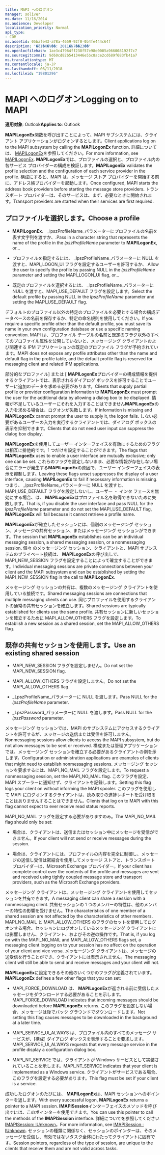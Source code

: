 ```yaml
---
title: MAPI へのログオン
manager: soliver
ms.date: 11/16/2014
ms.audience: Developer
localization_priority: Normal
api_type:
- COM
ms.assetid: 05bafe43-a78a-4659-92f0-0b4fe444c64f
description: '�ŏI�X�V��: 2011�N7��23��'
ms.openlocfilehash: 1ae3c47964ff238f57e98e0005a966008192f7c7
ms.sourcegitcommit: 9d60cd82b5413446e5bc8ace2cd689f683fb41a7
ms.translationtype: MT
ms.contentlocale: ja-JP
ms.lasthandoff: 06/11/2018
ms.locfileid: "19801296"
---
```

# <a name="logging-on-to-mapi"></a><span data-ttu-id="c49ac-103">MAPI へのログオン</span><span class="sxs-lookup"><span data-stu-id="c49ac-103">Logging on to MAPI</span></span>
 
<span data-ttu-id="c49ac-104">**適用対象**: Outlook</span><span class="sxs-lookup"><span data-stu-id="c49ac-104">**Applies to**: Outlook</span></span> 
  
<span data-ttu-id="c49ac-105">**MAPILogonEx**関数を呼び出すことによって、MAPI サブシステムには、クライアント アプリケーションがログオンするとします。</span><span class="sxs-lookup"><span data-stu-id="c49ac-105">Client applications log on to the MAPI subsystem by calling the **MAPILogonEx** function.</span></span> <span data-ttu-id="c49ac-106">詳細については、 [MAPILogonEx](mapilogonex.md)を参照してください。</span><span class="sxs-lookup"><span data-stu-id="c49ac-106">For more information, see [MAPILogonEx](mapilogonex.md).</span></span> <span data-ttu-id="c49ac-107">**MAPILogonEx**では、プロファイルの選択と、プロファイル内の各サービス プロバイダーの構成を検証します。</span><span class="sxs-lookup"><span data-stu-id="c49ac-107">**MAPILogonEx** validates the profile selection and the configuration of each service provider in the profile.</span></span> <span data-ttu-id="c49ac-108">構成にすると、MAPI は、メッセージ ストア プロバイダーを開始する前に、アドレス帳プロバイダーを起動します。</span><span class="sxs-lookup"><span data-stu-id="c49ac-108">Once configured, MAPI starts the address book providers before starting the message store providers.</span></span> <span data-ttu-id="c49ac-109">トランスポート プロバイダーは、そのサービスは、まず、必要なときに開始されます。</span><span class="sxs-lookup"><span data-stu-id="c49ac-109">Transport providers are started when their services are first required.</span></span> 
  
## <a name="choose-a-profile"></a><span data-ttu-id="c49ac-110">プロファイルを選択します。</span><span class="sxs-lookup"><span data-stu-id="c49ac-110">Choose a profile</span></span>
  
- <span data-ttu-id="c49ac-111">**MAPILogonEx**、 _lpszProfileName_パラメーターにプロファイルの名前を表す文字列を渡すか、.</span><span class="sxs-lookup"><span data-stu-id="c49ac-111">Pass in a character string that represents the name of the profile in the  _lpszProfileName_ parameter to **MAPILogonEx**, or...</span></span>
    
- <span data-ttu-id="c49ac-112">プロファイルを指定するには、 _lpszProfileName_パラメーターに NULL を渡すと、MAPI_LOGON_UI フラグを設定するユーザーを許可するか、.</span><span class="sxs-lookup"><span data-stu-id="c49ac-112">Allow the user to specify the profile by passing NULL in the  _lpszProfileName_ parameter and setting the MAPI_LOGON_UI flag, or...</span></span> 

- <span data-ttu-id="c49ac-113">既定のプロファイルを選択するには、 _lpszProfileName_パラメーターに NULL を渡すと、MAPI_USE_DEFAULT フラグを設定します。</span><span class="sxs-lookup"><span data-stu-id="c49ac-113">Select the default profile by passing NULL in the  _lpszProfileName_ parameter and setting the MAPI_USE_DEFAULT flag.</span></span> 
    
<span data-ttu-id="c49ac-114">デフォルトのプロファイル以外の特定のプロファイルを必要とする場合の構成データベースの名前を保存するか、特定の命名規則を使用してください。</span><span class="sxs-lookup"><span data-stu-id="c49ac-114">If you require a specific profile other than the default profile, you must save its name in your own configuration database or use a specific naming convention.</span></span> <span data-ttu-id="c49ac-115">MAPI は、プロファイル テーブルの名前と既定のフラグ以外のすべてのプロファイル属性を公開していないと、メッセージング クライアントおよび関連する IPM アプリケーションの既定のプロファイル フラグが予約されています。</span><span class="sxs-lookup"><span data-stu-id="c49ac-115">MAPI does not expose any profile attributes other than the name and default flag in the profile table, and the default profile flag is reserved for messaging client and related IPM applications.</span></span>
  
<span data-ttu-id="c49ac-116">部分的なプロファイル] または [ **MAPILogonEx**プロバイダーの構成情報を提供するクライアントでは、表示されるダイアログ ボックスを許可することでユーザーに追加のデータを求める必要があります。</span><span class="sxs-lookup"><span data-stu-id="c49ac-116">Clients that supply partial profile or provider configuration information to **MAPILogonEx** must prompt the user for the additional data by allowing a dialog box to be displayed.</span></span> <span data-ttu-id="c49ac-117">情報が不足しているユーザーにそれを入力することはできません**MAPILogonEx**の入力を求める場合は、ログオンが失敗します。</span><span class="sxs-lookup"><span data-stu-id="c49ac-117">If information is missing and **MAPILogonEx** cannot prompt the user to supply it, the logon fails.</span></span> <span data-ttu-id="c49ac-118">しない必要があるユーザーの入力を実行するクライアントでは、ダイアログ ボックスの表示を抑制できます。</span><span class="sxs-lookup"><span data-stu-id="c49ac-118">Clients that do not need user input can suppress the dialog box display.</span></span> 
  
<span data-ttu-id="c49ac-119">**MAPILogonEx**を使用してユーザー インターフェイスを有効にするためのフラグは相互に排他的です。1 つだけを設定することができます。</span><span class="sxs-lookup"><span data-stu-id="c49ac-119">The flags that **MAPILogonEx** uses to enable a user interface are mutually exclusive; only one can be set.</span></span> <span data-ttu-id="c49ac-120">これらのフラグを設定しないまま、必要な情報が存在しない場合にエラーが発生する**MAPILogonEx**の原因で、ユーザー インターフェイスの表示を抑制します。</span><span class="sxs-lookup"><span data-stu-id="c49ac-120">Leaving these flags unset suppresses the display of a user interface, causing **MAPILogonEx** to fail if necessary information is missing.</span></span> <span data-ttu-id="c49ac-121">つまり、 _lpszProfileName_パラメーターに NULL を渡すと、MAPI_USE_DEFAULT フラグを設定しないし、ユーザー ・ インタ フェースを無効にする場合、は、 **MAPILogonEx**はプロファイル名を取得できないために失敗します。</span><span class="sxs-lookup"><span data-stu-id="c49ac-121">That is, if you disable the user interface and pass NULL for the  _lpszProfileName_ parameter and do not set the MAPI_USE_DEFAULT flag, **MAPILogonEx** will fail because it cannot retrieve a profile name.</span></span> 
  
<span data-ttu-id="c49ac-122">**MAPILogonEx**が確立したセッションには、個別のメッセージング セッション、メッセージの共有セッション、またはメッセージング セッションができます。</span><span class="sxs-lookup"><span data-stu-id="c49ac-122">The session that **MAPILogonEx** establishes can be an individual messaging session, a shared messaging session, or a nonmessaging session.</span></span> <span data-ttu-id="c49ac-123">個々 のメッセージング セッション、クライアントと、MAPI サブシステムのプライベート接続は、 **MAPILogonEx**の呼び出しで、MAPI_NEW_SESSION フラグを設定することによって確立することができます。</span><span class="sxs-lookup"><span data-stu-id="c49ac-123">Individual messaging sessions are private connections between your client and the MAPI subsystem and can be established by setting the MAPI_NEW_SESSION flag in the call to **MAPILogonEx**.</span></span>
  
<span data-ttu-id="c49ac-124">メッセージング セッションの共有は、複数のメッセージング クライアントを使用している接続です。</span><span class="sxs-lookup"><span data-stu-id="c49ac-124">Shared messaging sessions are connections that multiple messaging clients can use.</span></span> <span data-ttu-id="c49ac-125">同じプロファイルを使用するクライアントの通常の共有セッションを確立します。</span><span class="sxs-lookup"><span data-stu-id="c49ac-125">Shared sessions are typically established for clients use the same profile.</span></span> <span data-ttu-id="c49ac-126">共有セッションに新しいセッションを確立するために MAPI_ALLOW_OTHERS フラグを設定します。</span><span class="sxs-lookup"><span data-stu-id="c49ac-126">To establish a new session as a shared session, set the MAPI_ALLOW_OTHERS flag.</span></span> 
  
## <a name="use-an-existing-shared-session"></a><span data-ttu-id="c49ac-127">既存の共有セッションを使用します。</span><span class="sxs-lookup"><span data-stu-id="c49ac-127">Use an existing shared session</span></span>
  
- <span data-ttu-id="c49ac-128">MAPI_NEW_SESSION フラグを設定しません。</span><span class="sxs-lookup"><span data-stu-id="c49ac-128">Do not set the MAPI_NEW_SESSION flag.</span></span>
    
- <span data-ttu-id="c49ac-129">MAPI_ALLOW_OTHERS フラグを設定しません。</span><span class="sxs-lookup"><span data-stu-id="c49ac-129">Do not set the MAPI_ALLOW_OTHERS flag.</span></span>
    
- <span data-ttu-id="c49ac-130">_LpszProfileName_パラメーターに NULL を渡します。</span><span class="sxs-lookup"><span data-stu-id="c49ac-130">Pass NULL for the  _lpszProfileName_ parameter.</span></span> 
    
- <span data-ttu-id="c49ac-131">_LpszPassword_パラメーターに NULL を渡します。</span><span class="sxs-lookup"><span data-stu-id="c49ac-131">Pass NULL for the  _lpszPassword_ parameter.</span></span> 
    
<span data-ttu-id="c49ac-132">メッセージング セッションでは、MAPI のサブシステムにアクセスするクライアントを許可するが、メッセージの送信または受信を許可しません。</span><span class="sxs-lookup"><span data-stu-id="c49ac-132">Nonmessaging sessions allow clients to access the MAPI subsystem, but do not allow messages to be sent or received.</span></span> <span data-ttu-id="c49ac-133">構成または管理アプリケーションでは、メッセージング セッションを確立する必要があるクライアントの例を示します。</span><span class="sxs-lookup"><span data-stu-id="c49ac-133">Configuration or administration applications are examples of clients that might need to establish nonmessaging sessions.</span></span> <span data-ttu-id="c49ac-134">メッセージング セッションを要求するには、MAPI_NO_MAIL フラグを設定します。</span><span class="sxs-lookup"><span data-stu-id="c49ac-134">To request a nonmessaging session, set the MAPI_NO_MAIL flag.</span></span> <span data-ttu-id="c49ac-135">このフラグを設定、MAPI スプーラーに通知せず、クライアントを記録します。</span><span class="sxs-lookup"><span data-stu-id="c49ac-135">Setting this flag logs your client on without informing the MAPI spooler.</span></span> <span data-ttu-id="c49ac-136">このフラグを使用して MAPI にログオンするクライアントは、読み取りの進捗レポートを受け取ることはありませんすることはできません。</span><span class="sxs-lookup"><span data-stu-id="c49ac-136">Clients that log on to MAPI with this flag cannot expect to ever receive read status reports.</span></span>
  
<span data-ttu-id="c49ac-137">MAPI_NO_MAIL フラグを設定する必要がありますのみ。</span><span class="sxs-lookup"><span data-stu-id="c49ac-137">The MAPI_NO_MAIL flag should only be set:</span></span>
  
- <span data-ttu-id="c49ac-138">場合は、クライアントは、送信またはセッション中にメッセージを受信ができません。</span><span class="sxs-lookup"><span data-stu-id="c49ac-138">If your client will not send or receive messages during the session.</span></span>
    
- <span data-ttu-id="c49ac-139">場合は、クライアントには、プロファイルの内容を完全に制御し、メッセージの送信し受信は密結合を使用してメッセージ ストアと、トランスポート プロバイダーは、Microsoft Exchange プロバイダー。</span><span class="sxs-lookup"><span data-stu-id="c49ac-139">If your client has complete control over the contents of the profile and messages are sent and received using tightly coupled message store and transport providers, such as the Microsoft Exchange providers.</span></span>
    
<span data-ttu-id="c49ac-140">メッセージング クライアントは、メッセージング クライアントを使用してセッションを共有できます。</span><span class="sxs-lookup"><span data-stu-id="c49ac-140">A messaging client can share a session with a nonmessaging client.</span></span> <span data-ttu-id="c49ac-141">共有セッションの 1 つのメンバーの特性は、他のメンバーの特性の影響を受けません。</span><span class="sxs-lookup"><span data-stu-id="c49ac-141">The characteristics of one member of a shared session are not affected by the characteristics of other members.</span></span> <span data-ttu-id="c49ac-142">MAPI_NO_MAIL と MAPI_ALLOW_OTHERS のフラグのセットを使用してログオンする場合、セッションにログオンしているメッセージング クライアントには影響しません、クライアント、およびその逆の操作です。</span><span class="sxs-lookup"><span data-stu-id="c49ac-142">That is, if you log on with the MAPI_NO_MAIL and MAPI_ALLOW_OTHERS flags set, a messaging client logging on to your session has no affect on the operation of your client and vice versa.</span></span> <span data-ttu-id="c49ac-143">メッセージング クライアントは、メッセージの送受信を行うことができ、クライアントには表示されません。</span><span class="sxs-lookup"><span data-stu-id="c49ac-143">The messaging client will still be able to send and receive messages and your client will not.</span></span>
  
<span data-ttu-id="c49ac-144">**MAPILogonEx**に設定できるその他のいくつかのフラグが定義されています。</span><span class="sxs-lookup"><span data-stu-id="c49ac-144">**MAPILogonEx** defines a few other flags that you can set:</span></span> 
  
- <span data-ttu-id="c49ac-145">MAPI_FORCE_DOWNLOAD は、 **MAPILogonEx**が返される前に受信したメッセージをダウンロードする必要があることを示します。</span><span class="sxs-lookup"><span data-stu-id="c49ac-145">MAPI_FORCE_DOWNLOAD indicates that incoming messages should be downloaded before **MAPILogonEx** returns.</span></span> <span data-ttu-id="c49ac-146">このフラグを設定しない場合、メッセージは後でバック グラウンドでダウンロードします。</span><span class="sxs-lookup"><span data-stu-id="c49ac-146">Not setting this flag causes messages to be downloaded in the background at a later time.</span></span> 
    
- <span data-ttu-id="c49ac-147">MAPI_SERVICE_UI_ALWAYS は、プロファイル内のすべてのメッセージ サービスが、[構成] ダイアログ ボックスを表示することを要求します。</span><span class="sxs-lookup"><span data-stu-id="c49ac-147">MAPI_SERVICE_UI_ALWAYS requests that every message service in the profile display a configuration dialog box.</span></span>
    
- <span data-ttu-id="c49ac-148">MAPI_NT_SERVICE では、クライアントが Windows サービスとして実装されていることを示します。</span><span class="sxs-lookup"><span data-stu-id="c49ac-148">MAPI_NT_SERVICE indicates that your client is implemented as a Windows service.</span></span> <span data-ttu-id="c49ac-149">クライアントがサービスである場合、このフラグを設定する必要があります。</span><span class="sxs-lookup"><span data-stu-id="c49ac-149">This flag must be set if your client is a service.</span></span>
    
<span data-ttu-id="c49ac-150">成功したログオンのたびには、 **MAPILogonEx**は、MAPI セッションへのポインターを返します。</span><span class="sxs-lookup"><span data-stu-id="c49ac-150">With every successful logon, **MAPILogonEx** returns a pointer to a MAPI session.</span></span> <span data-ttu-id="c49ac-151">**IMAPISession**インターフェイスのメソッドを呼び出すには、このポインターを使用できます。</span><span class="sxs-lookup"><span data-stu-id="c49ac-151">You can use this pointer to call the methods of the **IMAPISession** interface.</span></span> <span data-ttu-id="c49ac-152">詳細についてを参照してください[IMAPISession: IUnknown](imapisessioniunknown.md)。</span><span class="sxs-lookup"><span data-stu-id="c49ac-152">For more information, see [IMAPISession : IUnknown](imapisessioniunknown.md).</span></span> <span data-ttu-id="c49ac-153">セッションの種類に関係なく、セッションのポインターは、そのメッセージを受信し、有効ではないタスク全体にわたってクライアントに固有です。</span><span class="sxs-lookup"><span data-stu-id="c49ac-153">Session pointers, regardless of the type of session, are unique to the clients that receive them and are not valid across tasks.</span></span>
  

